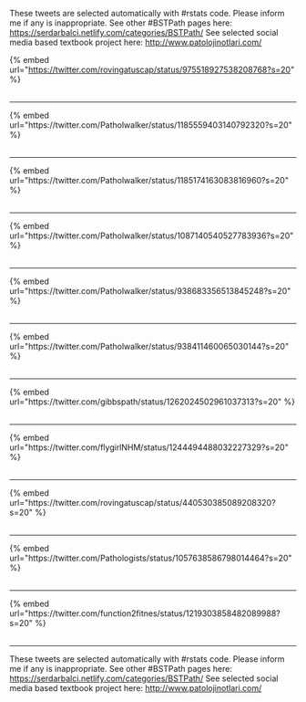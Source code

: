 

These tweets are selected automatically with #rstats code. Please inform me if any is inappropriate.
See other #BSTPath pages here: https://serdarbalci.netlify.com/categories/BSTPath/ 
See selected social media based textbook project here: http://www.patolojinotlari.com/

{% embed url="https://twitter.com/rovingatuscap/status/975518927538208768?s=20" %}<br>
<br>
<hr>
{% embed url="https://twitter.com/Patholwalker/status/1185559403140792320?s=20" %}<br>
<br>
<hr>
{% embed url="https://twitter.com/Patholwalker/status/1185174163083816960?s=20" %}<br>
<br>
<hr>
{% embed url="https://twitter.com/Patholwalker/status/1087140540527783936?s=20" %}<br>
<br>
<hr>
{% embed url="https://twitter.com/Patholwalker/status/938683356513845248?s=20" %}<br>
<br>
<hr>
{% embed url="https://twitter.com/Patholwalker/status/938411460065030144?s=20" %}<br>
<br>
<hr>
{% embed url="https://twitter.com/gibbspath/status/1262024502961037313?s=20" %}<br>
<br>
<hr>
{% embed url="https://twitter.com/flygirlNHM/status/1244494488032227329?s=20" %}<br>
<br>
<hr>
{% embed url="https://twitter.com/rovingatuscap/status/440530385089208320?s=20" %}<br>
<br>
<hr>
{% embed url="https://twitter.com/Pathologists/status/1057638586798014464?s=20" %}<br>
<br>
<hr>
{% embed url="https://twitter.com/function2fitnes/status/1219303858482089988?s=20" %}<br>
<br>
<hr>


These tweets are selected automatically with #rstats code. Please inform me if any is inappropriate.
See other #BSTPath pages here: https://serdarbalci.netlify.com/categories/BSTPath/ 
See selected social media based textbook project here: http://www.patolojinotlari.com/
